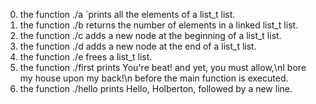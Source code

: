 0. the function ./a `prints all the elements of a list_t list.
1. the function ./b returns the number of elements in a linked list_t list.
2. the function ./c adds a new node at the beginning of a list_t list.
3. the function ./d adds a new node at the end of a list_t list.
4. the function ./e  frees a list_t list.
5. the function ./first  prints You're beat! and yet, you must allow,\nI bore my house upon my back!\n before the main function is executed.
6. the function ./hello prints Hello, Holberton, followed by a new line.
